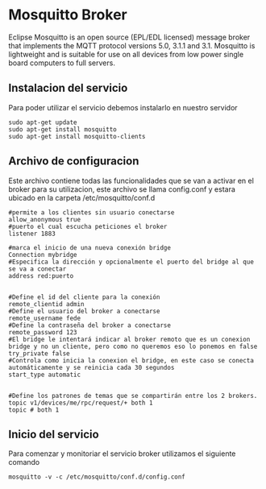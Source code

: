 # Mosquitto Broker

Eclipse Mosquitto is an open source (EPL/EDL licensed) message broker that implements the MQTT protocol versions 5.0, 3.1.1 and 3.1. Mosquitto is lightweight and is suitable for use on all devices from low power single board computers to full servers. 

## Instalacion del servicio

Para poder utilizar el servicio debemos instalarlo en nuestro servidor

```
sudo apt-get update
sudo apt-get install mosquitto
sudo apt-get install mosquitto-clients
```

## Archivo de configuracion

Este archivo contiene todas las funcionalidades que se van a activar en el broker para su utilizacion, este archivo se llama config.conf y estara ubicado en la carpeta /etc/mosquitto/conf.d

```
#permite a los clientes sin usuario conectarse
allow_anonymous true
#puerto el cual escucha peticiones el broker
listener 1883
 
#marca el inicio de una nueva conexión bridge
Connection mybridge
#Especifica la dirección y opcionalmente el puerto del bridge al que se va a conectar
address red:puerto

 
#Define el id del cliente para la conexión
remote_clientid admin
#Define el usuario del broker a conectarse
remote_username fede
#Define la contraseña del broker a conectarse
remote_password 123
#El bridge le intentará indicar al broker remoto que es un conexion bridge y no un cliente, pero como no queremos eso lo ponemos en false
try_private false
#Controla como inicia la conexion el bridge, en este caso se conecta automáticamente y se reinicia cada 30 segundos
start_type automatic
 

#Define los patrones de temas que se compartirán entre los 2 brokers.
topic v1/devices/me/rpc/request/+ both 1
topic # both 1
```

## Inicio del servicio

Para comenzar y monitoriar el servicio broker utilizamos el siguiente comando

```
mosquitto -v -c /etc/mosquitto/conf.d/config.conf
```